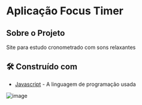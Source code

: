 # Aplicação Focus Timer

## Sobre o Projeto

Site para estudo cronometrado com sons relaxantes

## 🛠️ Construído com

* [Javascript](https://developer.mozilla.org/pt-BR/docs/Web/JavaScript) - A linguagem de programação usada

 ![image](https://github.com/Miguel-Pezzini/Project-Focus-Timer/assets/145977248/3cd69815-98d7-4ec0-9cad-bd74ed1a587f)






